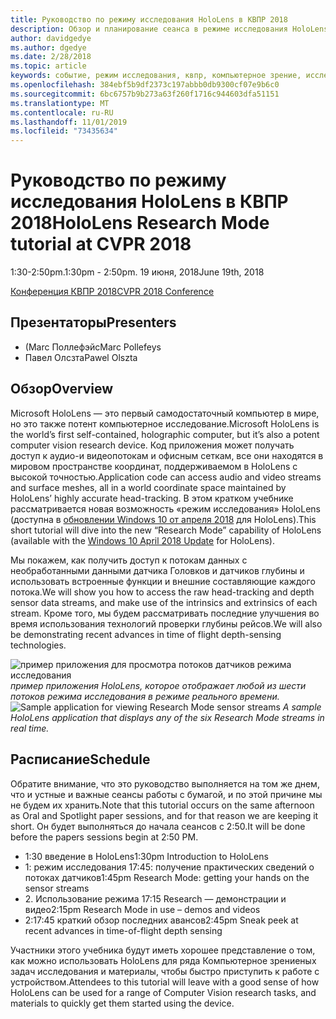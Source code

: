 ```yaml
---
title: Руководство по режиму исследования HoloLens в КВПР 2018
description: Обзор и планирование сеанса в режиме исследования HoloLens, который будет доставлен на конференцию КВПР с 19 июня 2018 г.
author: davidgedye
ms.author: dgedye
ms.date: 2/28/2018
ms.topic: article
keywords: событие, режим исследования, квпр, компьютерное зрение, исследование, HoloLens
ms.openlocfilehash: 384ebf5b9df2373c197abbb0db9300cf07e9b6c0
ms.sourcegitcommit: 6bc6757b9b273a63f260f1716c944603dfa51151
ms.translationtype: MT
ms.contentlocale: ru-RU
ms.lasthandoff: 11/01/2019
ms.locfileid: "73435634"
---
```

# <a name="hololens-research-mode-tutorial-at-cvpr-2018"></a><span data-ttu-id="b89e1-104">Руководство по режиму исследования HoloLens в КВПР 2018</span><span class="sxs-lookup"><span data-stu-id="b89e1-104">HoloLens Research Mode tutorial at CVPR 2018</span></span>
<span data-ttu-id="b89e1-105">1:30-2:50pm.</span><span class="sxs-lookup"><span data-stu-id="b89e1-105">1:30pm - 2:50pm.</span></span> <span data-ttu-id="b89e1-106">19 июня, 2018</span><span class="sxs-lookup"><span data-stu-id="b89e1-106">June 19th, 2018</span></span>

[<span data-ttu-id="b89e1-107">Конференция КВПР 2018</span><span class="sxs-lookup"><span data-stu-id="b89e1-107">CVPR 2018 Conference</span></span>](https://cvpr2018.thecvf.com/)

## <a name="presenters"></a><span data-ttu-id="b89e1-108">Презентаторы</span><span class="sxs-lookup"><span data-stu-id="b89e1-108">Presenters</span></span>
* <span data-ttu-id="b89e1-109">(Marc Поллефэйс</span><span class="sxs-lookup"><span data-stu-id="b89e1-109">Marc Pollefeys</span></span>
* <span data-ttu-id="b89e1-110">Павел Олсзта</span><span class="sxs-lookup"><span data-stu-id="b89e1-110">Pawel Olszta</span></span>

## <a name="overview"></a><span data-ttu-id="b89e1-111">Обзор</span><span class="sxs-lookup"><span data-stu-id="b89e1-111">Overview</span></span>
<span data-ttu-id="b89e1-112">Microsoft HoloLens — это первый самодостаточный компьютер в мире, но это также потент компьютерное исследование.</span><span class="sxs-lookup"><span data-stu-id="b89e1-112">Microsoft HoloLens is the world’s first self-contained, holographic computer, but it’s also a potent computer vision research device.</span></span>
<span data-ttu-id="b89e1-113">Код приложения может получать доступ к аудио-и видеопотокам и офисным сеткам, все они находятся в мировом пространстве координат, поддерживаемом в HoloLens с высокой точностью.</span><span class="sxs-lookup"><span data-stu-id="b89e1-113">Application code can access audio and video streams and surface meshes, all in a world coordinate space maintained by HoloLens’ highly accurate head-tracking.</span></span> <span data-ttu-id="b89e1-114">В этом кратком учебнике рассматривается новая возможность «режим исследования» HoloLens (доступна в [обновлении Windows 10 от апреля 2018](release-notes-april-2018.md) для HoloLens).</span><span class="sxs-lookup"><span data-stu-id="b89e1-114">This short tutorial will dive into the new “Research Mode” capability of HoloLens (available with the [Windows 10 April 2018 Update](release-notes-april-2018.md) for HoloLens).</span></span>

<span data-ttu-id="b89e1-115">Мы покажем, как получить доступ к потокам данных с необработанными данными датчика Головков и датчиков глубины и использовать встроенные функции и внешние составляющие каждого потока.</span><span class="sxs-lookup"><span data-stu-id="b89e1-115">We will show you how to access the raw head-tracking and depth sensor data streams, and make use of the intrinsics and extrinsics of each stream.</span></span>  <span data-ttu-id="b89e1-116">Кроме того, мы будем рассматривать последние улучшения во время использования технологий проверки глубины рейсов.</span><span class="sxs-lookup"><span data-stu-id="b89e1-116">We will also be demonstrating recent advances in time of flight depth-sensing technologies.</span></span>

<span data-ttu-id="b89e1-117">![пример приложения для просмотра потоков датчиков режима исследования](images/sensor-stream-viewer.jpg)
*пример приложения HoloLens, которое отображает любой из шести потоков режима исследования в режиме реального времени.*</span><span class="sxs-lookup"><span data-stu-id="b89e1-117">![Sample application for viewing Research Mode sensor streams](images/sensor-stream-viewer.jpg)
*A sample HoloLens application that displays any of the six Research Mode streams in real time.*</span></span>

## <a name="schedule"></a><span data-ttu-id="b89e1-118">Расписание</span><span class="sxs-lookup"><span data-stu-id="b89e1-118">Schedule</span></span>
<span data-ttu-id="b89e1-119">Обратите внимание, что это руководство выполняется на том же днем, что и устные и важные сеансы работы с бумагой, и по этой причине мы не будем их хранить.</span><span class="sxs-lookup"><span data-stu-id="b89e1-119">Note that this tutorial occurs on the same afternoon as Oral and Spotlight paper sessions, and for that reason we are keeping it short.</span></span>
<span data-ttu-id="b89e1-120">Он будет выполняться до начала сеансов с 2:50.</span><span class="sxs-lookup"><span data-stu-id="b89e1-120">It will be done before the papers sessions begin at 2:50 PM.</span></span>

- <span data-ttu-id="b89e1-121">1:30 введение в HoloLens</span><span class="sxs-lookup"><span data-stu-id="b89e1-121">1:30pm   Introduction to HoloLens</span></span> 
- <span data-ttu-id="b89e1-122">1: режим исследования 17:45: получение практических сведений о потоках датчиков</span><span class="sxs-lookup"><span data-stu-id="b89e1-122">1:45pm   Research Mode: getting your hands on the sensor streams</span></span> 
- <span data-ttu-id="b89e1-123">2\. Использование режима 17:15 Research — демонстрации и видео</span><span class="sxs-lookup"><span data-stu-id="b89e1-123">2:15pm   Research Mode in use – demos and videos</span></span> 
- <span data-ttu-id="b89e1-124">2:17:45 краткий обзор последних авансов</span><span class="sxs-lookup"><span data-stu-id="b89e1-124">2:45pm   Sneak peek at recent advances in time-of-flight depth sensing</span></span> 

<span data-ttu-id="b89e1-125">Участники этого учебника будут иметь хорошее представление о том, как можно использовать HoloLens для ряда Компьютерное зрениеных задач исследования и материалы, чтобы быстро приступить к работе с устройством.</span><span class="sxs-lookup"><span data-stu-id="b89e1-125">Attendees to this tutorial will leave with a good sense of how HoloLens can be used for a range of Computer Vision research tasks, and materials to quickly get them started using the device.</span></span>

